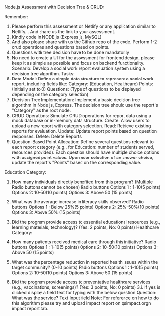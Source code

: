 Node.js Assessment with Decision Tree &amp; CRUD:

Remember:
1. Please perform this assessment on Netlify or any application similar to Netlify…
And share us the link to your assessment.
2. Kindly code in NODE js (Express js, MySQL)
3. And also please share with us the Github repo of the code. Perform 1-2 crud
operations and questions based on points.
4. Questions with tree decision have to be done mandatorily
5. No need to create a UI for the assessment for frontend design, please keep it as
simple as possible and focus on backend functionality.
Scenario: Develop a social work report evaluation system using a decision tree algorithm.
Tasks:
1. Data Model:
Define a simple data structure to represent a social work report, including fields like:
Category: (Education, Healthcare)
Points: (Initially set to 0)
Questions: (Type of questions to be displayed depending on the category selection)
2. Decision Tree Implementation:
Implement a basic decision tree algorithm in Node js, Express.
The decision tree should use the report&#39;s &quot;Category&quot; as the root node.
3. CRUD Operations:
Simulate CRUD operations for report data using a mock database or in-memory data
structure.
Create: Allow users to upload a new report with category selection.
Read: Retrieve existing reports for evaluation.
Update: Update report points based on question responses.
Delete: Delete Reports
4. Question-Based Point Allocation:
Define several questions relevant to each report category (e.g., for Education: number of
students served, resources provided).
Each question should have multiple choice options with assigned point values.
Upon user selection of an answer choice, update the report&#39;s &quot;Points&quot; based on the
corresponding value.

Education Category:
1. How many individuals directly benefited from this program? (Multiple Radio buttons
cannot be chosen)
Radio buttons Options 1 : 1-10(5 points)
Options 2: 10-50(10 points)
Options 3: Above 50 (15 points)
2. What was the average increase in literacy skills observed?
Radio buttons Options 1 : Below 25%(5 points)
Options 2: 25%-50%(10 points)
Options 3: Above 50% (15 points)

3. Did the program provide access to essential educational resources (e.g., learning
materials, technology)? (Yes: 2 points, No: 0 points)
Healthcare Category:
1. How many patients received medical care through this initiative?
Radio buttons Options 1 : 1-10(5 points)
Options 2: 10-50(10 points)
Options 3: Above 50 (15 points)

2. What was the percentage reduction in reported health issues within the target
community? (0-10 points)
Radio buttons Options 1 : 1-10(5 points)
Options 2: 10-50(10 points)
Options 3: Above 50 (15 points)

3. Did the program provide access to preventative healthcare services (e.g., vaccinations,
screenings)? (Yes: 3 points, No: 0 points)
3.i. If yes is clicked display a field text for typing with the below question
Question: What was the service?
Text Input field
Note: For reference on how to do this algorithm please try and upload impact report on
qsimpact.orgn impact report tab.
